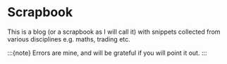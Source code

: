 # Scrapbook  

This is a blog (or a scrapbook as I will call it) with snippets collected from various disciplines e.g. maths, trading etc.

:::{note}
Errors are mine, and will be grateful if you will point it out.
:::

